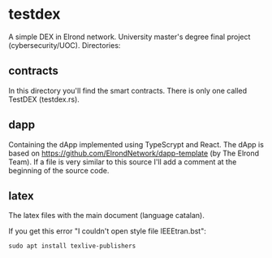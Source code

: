 # testdex

A simple DEX in Elrond network. University master's degree final project (cybersecurity/UOC).
Directories:

## contracts

In this directory you'll find the smart contracts. There is only one called TestDEX (testdex.rs).

## dapp

Containing the dApp implemented using TypeScrypt and React. The dApp is based on https://github.com/ElrondNetwork/dapp-template (by The Elrond Team). If a file is very similar to this source I'll add a comment at the beginning of the source code.

## latex

The latex files with the main document (language catalan).

If you get this error "I couldn't open style file IEEEtran.bst":
```
sudo apt install texlive-publishers
```
